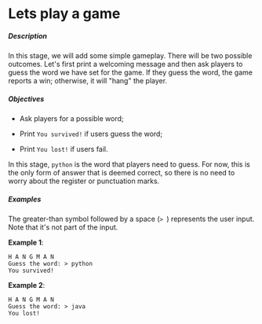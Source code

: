 # Lets play a game
<div class="step-text">
<p></p><h5 id="description">Description</h5><p>In this stage, we will add some simple gameplay. There will be two possible outcomes. Let's first print a welcoming message and then ask players to guess the word we have set for the game. If they guess the word, the game reports a win; otherwise, it will "hang" the player.</p><h5 id="objectives">Objectives</h5><ul><li><p>Ask players for a possible word;</p></li><li><p>Print <code class="java">You survived!</code> if users guess the word;</p></li><li><p>Print <code class="java">You lost!</code> if users fail.</p></li></ul><p></p><div class="alert alert-primary"><p>In this stage, <code class="java">python</code> is the word that players need to guess. For now, this is the only form of answer that is deemed correct, so there is no need to worry about the register or punctuation marks.</p></div><p></p><h5 id="examples">Examples</h5><p>The greater-than symbol followed by a space (<code class="java">&gt; </code>) represents the user input. Note that it's not part of the input.</p><p><strong>Example 1</strong>:</p><pre><code class="language-no-highlight">H A N G M A N
Guess the word: &gt; python
You survived!</code></pre><p><strong>Example 2</strong>:</p><pre><code class="language-no-highlight">H A N G M A N
Guess the word: &gt; java
You lost!</code></pre>
</div>
